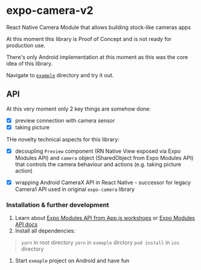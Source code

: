# expo-camera-v2

React Native Camera Module that allows building stock-like cameras apps

At this moment this library is Proof of Concept and is not ready for production use.

There's only Android implementation at this moment as this was the core idea of this library.

Navigate to [`example`](./example) directory and try it out.

## API

At this very moment only 2 key things are somehow done:
- [x] preview connection with camera sensor
- [x] taking picture

THe novelty technical aspects for this library:
- [x] decoupling `Preview` component (RN Native View exposed via Expo Modules API) and `camera` object (SharedObject from Expo Modules API) that controls the camera behaviour and actions (e.g. taking picture action)
- [x] wrapping Android CameraX API in React Native - successor for legacy Camera1 API used in original `expo-camera` library 


### Installation & further development

1. Learn about [Expo Modules API from App.js workshops](https://hackmd.io/gYH9xz-oR2ai0Yih8if50w) or [Expo Modules API docs](https://docs.expo.dev/modules/module-api/)
1. Install all dependencies:
  > `yarn` in root directory
  > `yarn` in `exmaple` dirctory
  > `pod install` in `ios` directory
1. Start `exmaple` project on Android and have fun

